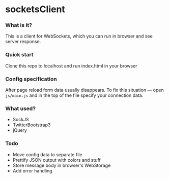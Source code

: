 # socketsClient

### What is it?

This is a client for WebSockets, which you can run in browser and see server response.

### Quick start

Clone this repo to localhost and run index.html in your browser

### Config specification

After page reload form data usually disappears. To fix this situation — open `js/main.js` and in the top of the file 
specify your connection data.
 
### What used?
- SockJS
- TwitterBootstrap3
- jQuery
 

### Todo

- Move config data to separate file
- Prettify JSON output with colors and stuff
- Store message body in browser's WebStorage
- Add error handling